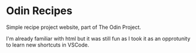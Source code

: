 # Odin Recipes
Simple recipe project website, part of The Odin Project. 

I'm already familiar with html but it was still fun as I took it as an opprotunity to learn new shortcuts in VSCode.